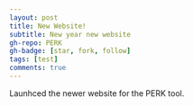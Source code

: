 ```yaml
---
layout: post
title: New Website!
subtitle: New year new website
gh-repo: PERK
gh-badge: [star, fork, follow]
tags: [test]
comments: true
---
```


Launhced the newer website for the PERK tool.


